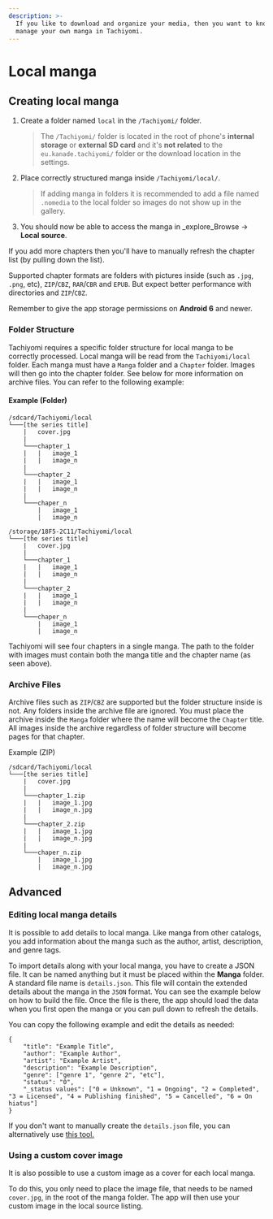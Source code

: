 ```yaml
---
description: >-
  If you like to download and organize your media, then you want to know how to
  manage your own manga in Tachiyomi.
---
```


# Local manga

## Creating local manga

1.  Create a folder named `local` in the `/Tachiyomi/` folder.

    > The `/Tachiyomi/` folder is located in the root of phone's **internal storage** or **external SD card** and it's **not related** to the `eu.kanade.tachiyomi/` folder or the download location in the settings.
2.  Place correctly structured manga inside `/Tachiyomi/local/`.

    > If adding manga in folders it is recommended to add a file named `.nomedia` to the local folder so images do not show up in the gallery.
3. You should now be able to access the manga in _explore_Browse → **Local source**.

If you add more chapters then you'll have to manually refresh the chapter list (by pulling down the list).

Supported chapter formats are folders with pictures inside (such as `.jpg`, `.png`, etc), `ZIP`/`CBZ`, `RAR`/`CBR` and `EPUB`. But expect better performance with directories and `ZIP`/`CBZ`.

Remember to give the app storage permissions on **Android 6** and newer.

### Folder Structure <a href="#folder-structure" id="folder-structure"></a>

Tachiyomi requires a specific folder structure for local manga to be correctly processed. Local manga will be read from the `Tachiyomi/local` folder. Each manga must have a `Manga` folder and a `Chapter` folder. Images will then go into the chapter folder. See below for more information on archive files. You can refer to the following example:

#### Example (Folder)

```
/sdcard/Tachiyomi/local
└───[the series title]
    |   cover.jpg
    |
    └───chapter_1
    |   |   image_1
    |   |   image_n
    |
    └───chapter_2
    |   |   image_1
    |   |   image_n
    |
    └───chaper_n
        |   image_1
        |   image_n
```

```
/storage/18F5-2C11/Tachiyomi/local
└───[the series title]
    |   cover.jpg
    |
    └───chapter_1
    |   |   image_1
    |   |   image_n
    |
    └───chapter_2
    |   |   image_1
    |   |   image_n
    |
    └───chaper_n
        |   image_1
        |   image_n
```

Tachiyomi will see four chapters in a single manga. The path to the folder with images must contain both the manga title and the chapter name (as seen above).

### Archive Files <a href="#archive-files" id="archive-files"></a>

Archive files such as `ZIP`/`CBZ` are supported but the folder structure inside is not. Any folders inside the archive file are ignored. You must place the archive inside the `Manga` folder where the name will become the `Chapter` title. All images inside the archive regardless of folder structure will become pages for that chapter.

Example (ZIP)

```
/sdcard/Tachiyomi/local
└───[the series title]
    |   cover.jpg
    |
    └───chapter_1.zip
    |   |   image_1.jpg
    |   |   image_n.jpg
    |
    └───chapter_2.zip
    |   |   image_1.jpg
    |   |   image_n.jpg
    |
    └───chaper_n.zip
        |   image_1.jpg
        |   image_n.jpg
```

## Advanced <a href="#advanced" id="advanced"></a>

### Editing local manga details <a href="#editing-local-manga-details" id="editing-local-manga-details"></a>

It is possible to add details to local manga. Like manga from other catalogs, you add information about the manga such as the author, artist, description, and genre tags.

To import details along with your local manga, you have to create a JSON file. It can be named anything but it must be placed within the **Manga** folder. A standard file name is `details.json`. This file will contain the extended details about the manga in the `JSON` format. You can see the example below on how to build the file. Once the file is there, the app should load the data when you first open the manga or you can pull down to refresh the details.

You can copy the following example and edit the details as needed:

```
{
	"title": "Example Title",
	"author": "Example Author",
	"artist": "Example Artist",
	"description": "Example Description",
	"genre": ["genre 1", "genre 2", "etc"],
	"status": "0",
	"_status values": ["0 = Unknown", "1 = Ongoing", "2 = Completed", "3 = Licensed", "4 = Publishing finished", "5 = Cancelled", "6 = On hiatus"]
}
```

If you don't want to manually create the `details.json` file, you can alternatively use [this tool.](https://tachi-local.netlify.app/?utm\_source=tachi-website\&utm\_medium=referral\&utm\_campaign=tachi-website)

### Using a custom cover image <a href="#using-a-custom-cover-image" id="using-a-custom-cover-image"></a>

It is also possible to use a custom image as a cover for each local manga.

To do this, you only need to place the image file, that needs to be named `cover.jpg`, in the root of the manga folder. The app will then use your custom image in the local source listing.
